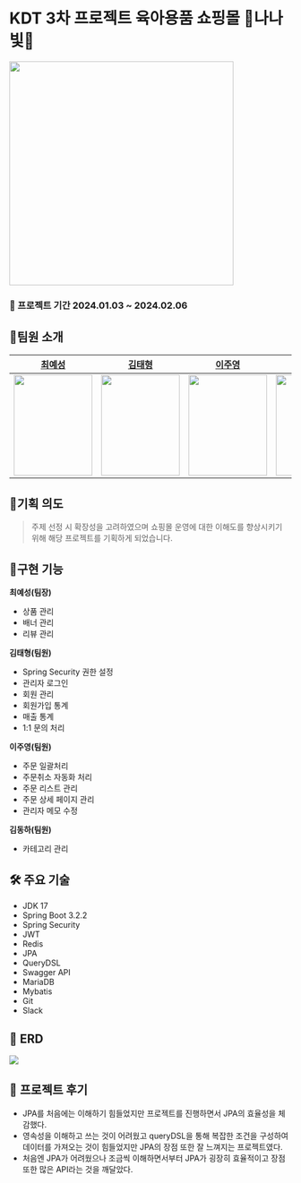 # KDT 3차 프로젝트 육아용품 쇼핑몰 👼나나빛👼

<img src="https://velog.velcdn.com/images/wruoma/post/5692dc16-6ac6-427c-9fef-8fc93e48fea1/image.png" width="400" height="">

### 📅 프로젝트 기간 2024.01.03 ~ 2024.02.06

## 👼팀원 소개
|[최예성](https://github.com/cys23568)|[김태형](https://github.com/PiscesTH)|[이주영](https://github.com/hobbyscripterII)|[김동하](https://github.com/quattrovirgina)|
|:---:|:---:|:---:|:---:|
|<img src="https://avatars.githubusercontent.com/u/146905646?v=4" width="140" height="180">|<img src="https://avatars.githubusercontent.com/u/145757842?v=4" width="140" height="180">|<img src="https://avatars.githubusercontent.com/u/135996109?v=4" width="140" height="180">|<img src="https://avatars.githubusercontent.com/u/108212974?v=4" width="140" height="180">|

## 👼기획 의도
> 주제 선정 시 확장성을 고려하였으며 쇼핑몰 운영에 대한 이해도를 향상시키기 위해 해당 프로젝트를 기획하게 되었습니다. <br>

## 👼구현 기능
**최예성(팀장)**
- 상품 관리
- 배너 관리
- 리뷰 관리 <br>

**김태형(팀원)**
- Spring Security 권한 설정
- 관리자 로그인
- 회원 관리
- 회원가입 통계
- 매출 통계
- 1:1 문의 처리 <br>

**이주영(팀원)**
- 주문 일괄처리
- 주문취소 자동화 처리
- 주문 리스트 관리
- 주문 상세 페이지 관리
- 관리자 메모 수정

**김동하(팀원)**
- 카테고리 관리

## 🛠️ 주요 기술
- JDK 17
- Spring Boot 3.2.2
- Spring Security
- JWT
- Redis
- JPA
- QueryDSL
- Swagger API
- MariaDB
- Mybatis
- Git
- Slack

## 👼 ERD
<img src="https://velog.velcdn.com/images/wruoma/post/a5ea4acc-8a59-454f-a487-328fd297645a/image.png" width="" height="">

## 👼 프로젝트 후기
- JPA를 처음에는 이해하기 힘들었지만 프로젝트를 진행하면서 JPA의 효율성을 체감했다.
- 영속성을 이해하고 쓰는 것이 어려웠고 queryDSL을 통해 복잡한 조건을 구성하여 데이터를 가져오는 것이 힘들었지만 JPA의 장점 또한 잘 느껴지는 프로젝트였다.
- 처음엔 JPA가 어려웠으나 조금씩 이해하면서부터 JPA가 굉장히 효율적이고 장점 또한 많은 API라는 것을 깨달았다.
